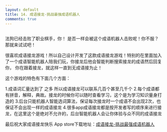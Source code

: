 ```yaml
---
layout: default
title: 14. 成语接龙-挑战最强成语机器人
comments: true
---
```


##
  法狗已经击败了职业棋手，你！ 是否一样会被这个成语机器人击败呢！你不服？ 那就来试试吧！


  很喜欢成语接龙游戏！所以自己设计开发了这款成语接龙游戏！特别的在里面加入了一个成语智能机器人陪我们玩，你接龙后他会智能判断搜索接龙的成语然后回复你，
你在跟着接龙，就这样一直到无成语接为止！

这个游戏的特色有下面几个方面：

1.成语词汇量达到了 之多 所以成语接龙可以联系几百个甚至几千个
2.每个成语都有拼音，解释，典故。接龙的时候你可以随时查看学习，这个是为学习知识量身打造的
3.后台只能机器人智能选词算法，保证每次接龙时一个成语不会出现2次，也保证不会出现一样的成语接龙
4.很多app成语接龙都是按开发者写的顺序来进行接龙，在这里这个是绝对不允许的，后台智能机器人会让你体验与众不同的成语接龙

最后祝大家成语接龙快乐
App store下载地址：[成语接龙-挑战最强成语机器人](https://itunes.apple.com/app/id1423106821)
